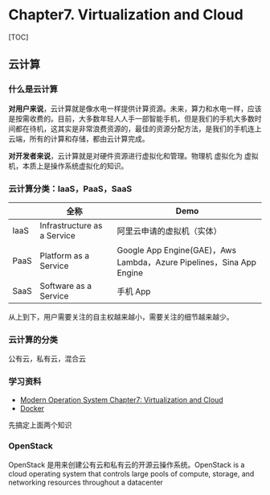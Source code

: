 # Chapter7. Virtualization and Cloud

[TOC]

## 云计算

### 什么是云计算

**对用户来说**，云计算就是像水电一样提供计算资源。未来，算力和水电一样，应该是按需收费的。目前，大多数年轻人人手一部智能手机，但是我们的手机大多数时间都在待机，这其实是非常浪费资源的，最佳的资源分配方法，是我们的手机连上云端，所有的计算和存储，都由云计算完成。

**对开发者来说**，云计算就是对硬件资源进行虚拟化和管理。物理机 虚拟化为 虚拟机，本质上是操作系统虚拟化的知识。

### 云计算分类：IaaS，PaaS，SaaS

|      | 全称                        | Demo                                                         |
| ---- | --------------------------- | ------------------------------------------------------------ |
| IaaS | Infrastructure as a Service | 阿里云申请的虚拟机（实体）                                   |
| PaaS | Platform as a Service       | Google App Engine(GAE)，Aws Lambda，Azure Pipelines，Sina App Engine |
| SaaS | Software as a Service       | 手机 App                                                     |

从上到下，用户需要关注的自主权越来越小，需要关注的细节越来越少。

### 云计算的分类

公有云，私有云，混合云

### 学习资料

- [Modern Operation System Chapter7: Virtualization and Cloud]()
- [Docker]()

先搞定上面两个知识

### OpenStack

OpenStack 是用来创建公有云和私有云的开源云操作系统。OpenStack is a cloud operating system that controls large pools of compute, storage, and networking resources throughout a datacenter